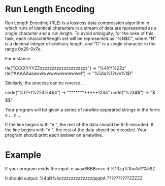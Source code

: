 # Run Length Encoding

Run Length Encoding (RLE) is a lossless data compression algorithm in which
runs of identical characters in a stream of data are represented as a single
character and a run length.  To avoid ambiguity, for the sake of this task, each
character/length set will be represented as "%N$C", where "N" is a decimal integer
of arbitrary length, and "C" is a single character in the range 0x20-0x7e.

For instance...

rle("XXXXYYYZZzzzzzzzzzzzzzzzzzzzz") -> "%4$X%3$Y%2$Z%20$z"
rle("AAAAAaaawwwwwwwwwwwwe!") -> "%5$A%3$a%12$w%1$e%1$!"

Similarly, the process can be reverse...

unrle("%12$*%1$1%2$2%3$3%4$4") -> "************1234"
unrle("%23$$") -> "$$$$$$$$$$$$$$$$$$$$$$$"

Your program will be given a series of newline seperated strings in the form:
e ...
d ...

If the line begins with "e ", the rest of the data should be RLE-encoded.  If
the line begins with "d ", the rest of the data should be decoded.  Your program
should print each answer on a newline.



Example
===============================================================================

If your program reads the input:
e aaaaBBBBcccc
d %13$z%3$q%1$b
e A
d %10$?%5$Z

It should output:
%4$a%4$B%4$c
zzzzzzzzzzzzzqqqb
%1$A
??????????ZZZZZ
